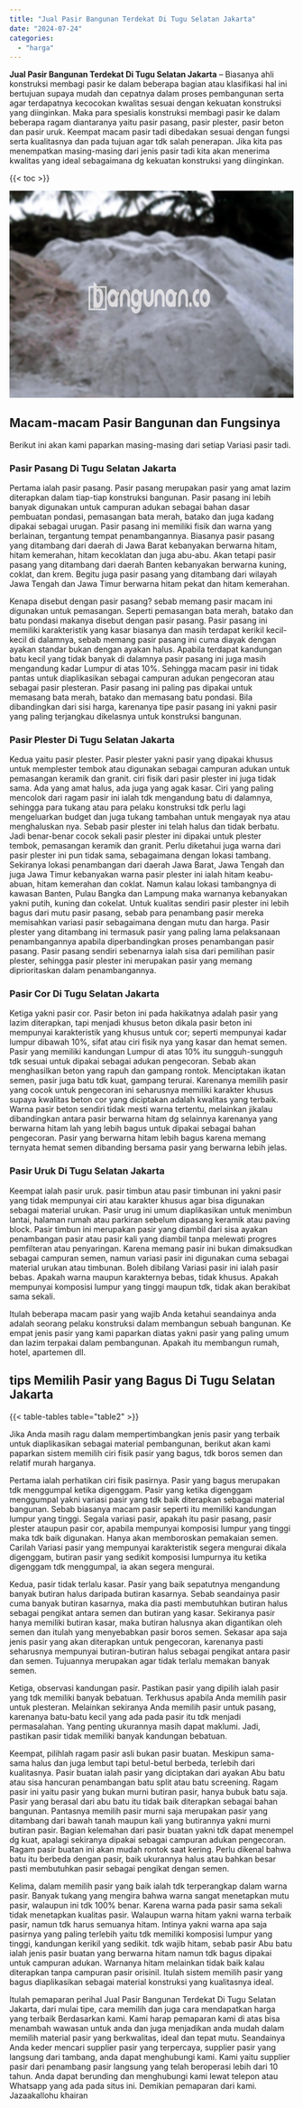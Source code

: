 ```yaml
---
title: "Jual Pasir Bangunan Terdekat Di Tugu Selatan Jakarta"
date: "2024-07-24"
categories: 
  - "harga"
---
```


**Jual Pasir Bangunan Terdekat Di Tugu Selatan Jakarta** – Biasanya ahli konstruksi membagi pasir ke dalam beberapa bagian atau klasifikasi hal ini bertujuan supaya mudah dan cepatnya dalam proses pembangunan serta agar terdapatnya kecocokan kwalitas sesuai dengan kekuatan konstruksi yang diinginkan. Maka para spesialis konstruksi membagi pasir ke dalam beberapa ragam diantaranya yaitu pasir pasang, pasir plester, pasir beton dan pasir uruk. Keempat macam pasir tadi dibedakan sesuai dengan fungsi serta kualitasnya dan pada tujuan agar tdk salah penerapan. Jika kita pas menempatkan masing-masing dari jenis pasir tadi kita akan menerima kwalitas yang ideal sebagaimana dg kekuatan konstruksi yang diinginkan.

{{< toc >}}

![Jual Pasir Bangunan Terdekat Di Tugu Selatan Jakarta](/images/jual-pasir-bangunan-75.png)

## Macam-macam Pasir Bangunan dan Fungsinya

Berikut ini akan kami paparkan masing-masing dari setiap Variasi pasir tadi.

### Pasir Pasang Di Tugu Selatan Jakarta

Pertama ialah pasir pasang. Pasir pasang merupakan pasir yang amat lazim diterapkan dalam tiap-tiap konstruksi bangunan. Pasir pasang ini lebih banyak digunakan untuk campuran adukan sebagai bahan dasar pembuatan pondasi, pemasangan bata merah, batako dan juga kadang dipakai sebagai urugan. Pasir pasang ini memiliki fisik dan warna yang berlainan, tergantung tempat penambangannya. Biasanya pasir pasang yang ditambang dari daerah di Jawa Barat kebanyakan berwarna hitam, hitam kemerahan, hitam kecoklatan dan juga abu-abu. Akan tetapi pasir pasang yang ditambang dari daerah Banten kebanyakan berwarna kuning, coklat, dan krem. Begitu juga pasir pasang yang ditambang dari wilayah Jawa Tengah dan Jawa Timur berwarna hitam pekat dan hitam kemerahan.

Kenapa disebut dengan pasir pasang? sebab memang pasir macam ini digunakan untuk pemasangan. Seperti pemasangan bata merah, batako dan batu pondasi makanya disebut dengan pasir pasang. Pasir pasang ini memiliki karakteristik yang kasar biasanya dan masih terdapat kerikil kecil-kecil di dalamnya, sebab memang pasir pasang ini cuma diayak dengan ayakan standar bukan dengan ayakan halus. Apabila terdapat kandungan batu kecil yang tidak banyak di dalamnya pasir pasang ini juga masih mengandung kadar Lumpur di atas 10%. Sehingga macam pasir ini tidak pantas untuk diaplikasikan sebagai campuran adukan pengecoran atau sebagai pasir plesteran. Pasir pasang ini paling pas dipakai untuk memasang bata merah, batako dan memasang batu pondasi. Bila dibandingkan dari sisi harga, karenanya tipe pasir pasang ini yakni pasir yang paling terjangkau dikelasnya untuk konstruksi bangunan.

### Pasir Plester Di Tugu Selatan Jakarta

Kedua yaitu pasir plester. Pasir plester yakni pasir yang dipakai khusus untuk memplester tembok atau digunakan sebagai campuran adukan untuk pemasangan keramik dan granit. ciri fisik dari pasir plester ini juga tidak sama. Ada yang amat halus, ada juga yang agak kasar. Ciri yang paling mencolok dari ragam pasir ini ialah tdk mengandung batu di dalamnya, sehingga para tukang atau para pelaku konstruksi tdk perlu lagi mengeluarkan budget dan juga tukang tambahan untuk mengayak nya atau menghaluskan nya. Sebab pasir plester ini telah halus dan tidak berbatu. Jadi benar-benar cocok sekali pasir plester ini dipakai untuk plester tembok, pemasangan keramik dan granit. Perlu diketahui juga warna dari pasir plester ini pun tidak sama, sebagaimana dengan lokasi tambang. Sekiranya lokasi penambangan dari daerah Jawa Barat, Jawa Tengah dan juga Jawa Timur kebanyakan warna pasir plester ini ialah hitam keabu-abuan, hitam kemerahan dan coklat. Namun kalau lokasi tambangnya di kawasan Banten, Pulau Bangka dan Lampung maka warnanya kebanyakan yakni putih, kuning dan cokelat. Untuk kualitas sendiri pasir plester ini lebih bagus dari mutu pasir pasang, sebab para penambang pasir mereka memisahkan variasi pasir sebagaimana dengan mutu dan harga. Pasir plester yang ditambang ini termasuk pasir yang paling lama pelaksanaan penambangannya apabila diperbandingkan proses penambangan pasir pasang. Pasir pasang sendiri sebenarnya ialah sisa dari pemilihan pasir plester, sehingga pasir plester ini merupakan pasir yang memang diprioritaskan dalam penambangannya.

### Pasir Cor Di Tugu Selatan Jakarta

Ketiga yakni pasir cor. Pasir beton ini pada hakikatnya adalah pasir yang lazim diterapkan, tapi menjadi khusus beton dikala pasir beton ini mempunyai karakteristik yang khusus untuk cor; seperti mempunyai kadar lumpur dibawah 10%, sifat atau ciri fisik nya yang kasar dan hemat semen. Pasir yang memiliki kandungan Lumpur di atas 10% itu sungguh-sungguh tdk sesuai untuk dipakai sebagai adukan pengecoran. Sebab akan menghasilkan beton yang rapuh dan gampang rontok. Menciptakan ikatan semen, pasir juga batu tdk kuat, gampang terurai. Karenanya memilih pasir yang cocok untuk pengecoran ini seharusnya memiliki karakter khusus supaya kwalitas beton cor yang diciptakan adalah kwalitas yang terbaik. Warna pasir beton sendiri tidak mesti warna tertentu, melainkan jikalau dibandingkan antara pasir berwarna hitam dg selainnya karenanya yang berwarna hitam lah yang lebih bagus untuk dipakai sebagai bahan pengecoran. Pasir yang berwarna hitam lebih bagus karena memang ternyata hemat semen dibanding bersama pasir yang berwarna lebih jelas.

### Pasir Uruk Di Tugu Selatan Jakarta

Keempat ialah pasir uruk. pasir timbun atau pasir timbunan ini yakni pasir yang tidak mempunyai ciri atau karakter khusus agar bisa digunakan sebagai material urukan. Pasir urug ini umum diaplikasikan untuk menimbun lantai, halaman rumah atau parkiran sebelum dipasang keramik atau paving block. Pasir timbun ini merupakan pasir yang diambil dari sisa ayakan penambangan pasir atau pasir kali yang diambil tanpa melewati progres pemfilteran atau penyaringan. Karena memang pasir ini bukan dimaksudkan sebagai campuran semen, namun variasi pasir ini digunakan cuma sebagai material urukan atau timbunan. Boleh dibilang Variasi pasir ini ialah pasir bebas. Apakah warna maupun karakternya bebas, tidak khusus. Apakah mempunyai komposisi lumpur yang tinggi maupun tdk, tidak akan berakibat sama sekali.

Itulah beberapa macam pasir yang wajib Anda ketahui seandainya anda adalah seorang pelaku konstruksi dalam membangun sebuah bangunan. Ke empat jenis pasir yang kami paparkan diatas yakni pasir yang paling umum dan lazim terpakai dalam pembangunan. Apakah itu membangun rumah, hotel, apartemen dll.

## tips Memilih Pasir yang Bagus Di Tugu Selatan Jakarta

{{< table-tables table="table2" >}}

Jika Anda masih ragu dalam mempertimbangkan jenis pasir yang terbaik untuk diaplikasikan sebagai material pembangunan, berikut akan kami paparkan sistem memilih ciri fisik pasir yang bagus, tdk boros semen dan relatif murah harganya.

Pertama ialah perhatikan ciri fisik pasirnya. Pasir yang bagus merupakan tdk menggumpal ketika digenggam. Pasir yang ketika digenggam menggumpal yakni variasi pasir yang tdk baik diterapkan sebagai material bangunan. Sebab biasanya macam pasir seperti itu memiliki kandungan lumpur yang tinggi. Segala variasi pasir, apakah itu pasir pasang, pasir plester ataupun pasir cor, apabila mempunyai komposisi lumpur yang tinggi maka tdk baik digunakan. Hanya akan memboroskan pemakaian semen. Carilah Variasi pasir yang mempunyai karakteristik segera mengurai dikala digenggam, butiran pasir yang sedikit komposisi lumpurnya itu ketika digenggam tdk menggumpal, ia akan segera mengurai.

Kedua, pasir tidak terlalu kasar. Pasir yang baik sepatutnya mengandung banyak butiran halus daripada butiran kasarnya. Sebab seandainya pasir cuma banyak butiran kasarnya, maka dia pasti membutuhkan butiran halus sebagai pengikat antara semen dan butiran yang kasar. Sekiranya pasir hanya memiliki butiran kasar, maka butiran halusnya akan digantikan oleh semen dan itulah yang menyebabkan pasir boros semen. Sekasar apa saja jenis pasir yang akan diterapkan untuk pengecoran, karenanya pasti seharusnya mempunyai butiran-butiran halus sebagai pengikat antara pasir dan semen. Tujuannya merupakan agar tidak terlalu memakan banyak semen.

Ketiga, observasi kandungan pasir. Pastikan pasir yang dipilih ialah pasir yang tdk memiliki banyak bebatuan. Terkhusus apabila Anda memilih pasir untuk plesteran. Melainkan sekiranya Anda memilih pasir untuk pasang, karenanya batu-batu kecil yang ada pada pasir itu tdk menjadi permasalahan. Yang penting ukurannya masih dapat maklumi. Jadi, pastikan pasir tidak memiliki banyak kandungan bebatuan.

Keempat, pilihlah ragam pasir asli bukan pasir buatan. Meskipun sama-sama halus dan juga lembut tapi betul-betul berbeda, terlebih dari kualitasnya. Pasir buatan ialah pasir yang diciptakan dari ayakan Abu batu atau sisa hancuran penambangan batu split atau batu screening. Ragam pasir ini yaitu pasir yang bukan murni butiran pasir, hanya bubuk batu saja. Pasir yang berasal dari abu batu itu tidak baik diterapkan sebagai bahan bangunan. Pantasnya memilih pasir murni saja merupakan pasir yang ditambang dari bawah tanah maupun kali yang butirannya yakni murni butiran pasir. Bagian kelemahan dari pasir buatan yakni tdk dapat menempel dg kuat, apalagi sekiranya dipakai sebagai campuran adukan pengecoran. Ragam pasir buatan ini akan mudah rontok saat kering. Perlu dikenal bahwa batu itu berbeda dengan pasir, baik ukurannya halus atau bahkan besar pasti membutuhkan pasir sebagai pengikat dengan semen.

Kelima, dalam memilih pasir yang baik ialah tdk terperangkap dalam warna pasir. Banyak tukang yang mengira bahwa warna sangat menetapkan mutu pasir, walaupun ini tdk 100% benar. Karena warna pada pasir sama sekali tidak menetapkan kualitas pasir. Walaupun warna hitam yakni warna terbaik pasir, namun tdk harus semuanya hitam. Intinya yakni warna apa saja pasirnya yang paling terlebih yaitu tdk memiliki komposisi lumpur yang tinggi, kandungan kerikil yang sedikit. tdk wajib hitam, sebab pasir Abu batu ialah jenis pasir buatan yang berwarna hitam namun tdk bagus dipakai untuk campuran adukan. Warnanya hitam melainkan tidak baik kalau diterapkan tanpa campuran pasir orisinil. Itulah sistem memilih pasir yang bagus diaplikasikan sebagai material konstruksi yang kualitasnya ideal.

Itulah pemaparan perihal Jual Pasir Bangunan Terdekat Di Tugu Selatan Jakarta, dari mulai tipe, cara memilih dan juga cara mendapatkan harga yang terbaik Berdasarkan kami. Kami harap pemaparan kami di atas bisa menambah wawasan untuk anda dan juga menjadikan anda mudah dalam memilih material pasir yang berkwalitas, ideal dan tepat mutu. Seandainya Anda keder mencari supplier pasir yang terpercaya, supplier pasir yang langsung dari tambang, anda dapat menghubungi kami. Kami yaitu supplier pasir dari penambang pasir langsung yang telah beroperasi lebih dari 10 tahun. Anda dapat berunding dan menghubungi kami lewat telepon atau Whatsapp yang ada pada situs ini. Demikian pemaparan dari kami. Jazaakallohu khairan
